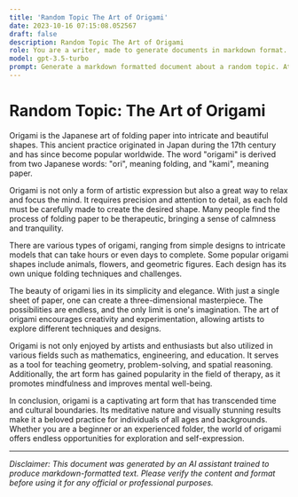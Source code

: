 ```yaml
---
title: 'Random Topic The Art of Origami'
date: 2023-10-16 07:15:08.052567
draft: false
description: Random Topic The Art of Origami
role: You are a writer, made to generate documents in markdown format. It is very important that all of the documents you generate are in valid markdown format.
model: gpt-3.5-turbo
prompt: Generate a markdown formatted document about a random topic. At the bottom, include a disclaimer explaining that the document was generated by you. The first line of the document should be the title. Make sure that the entire document is in proper markdown format, using a mix of various tags to make the document visually appealing.
---
```


# Random Topic: The Art of Origami

Origami is the Japanese art of folding paper into intricate and beautiful shapes. This ancient practice originated in Japan during the 17th century and has since become popular worldwide. The word "origami" is derived from two Japanese words: "ori", meaning folding, and "kami", meaning paper.

Origami is not only a form of artistic expression but also a great way to relax and focus the mind. It requires precision and attention to detail, as each fold must be carefully made to create the desired shape. Many people find the process of folding paper to be therapeutic, bringing a sense of calmness and tranquility.

There are various types of origami, ranging from simple designs to intricate models that can take hours or even days to complete. Some popular origami shapes include animals, flowers, and geometric figures. Each design has its own unique folding techniques and challenges.

The beauty of origami lies in its simplicity and elegance. With just a single sheet of paper, one can create a three-dimensional masterpiece. The possibilities are endless, and the only limit is one's imagination. The art of origami encourages creativity and experimentation, allowing artists to explore different techniques and designs.

Origami is not only enjoyed by artists and enthusiasts but also utilized in various fields such as mathematics, engineering, and education. It serves as a tool for teaching geometry, problem-solving, and spatial reasoning. Additionally, the art form has gained popularity in the field of therapy, as it promotes mindfulness and improves mental well-being.

In conclusion, origami is a captivating art form that has transcended time and cultural boundaries. Its meditative nature and visually stunning results make it a beloved practice for individuals of all ages and backgrounds. Whether you are a beginner or an experienced folder, the world of origami offers endless opportunities for exploration and self-expression.

---

*Disclaimer: This document was generated by an AI assistant trained to produce markdown-formatted text. Please verify the content and format before using it for any official or professional purposes.*